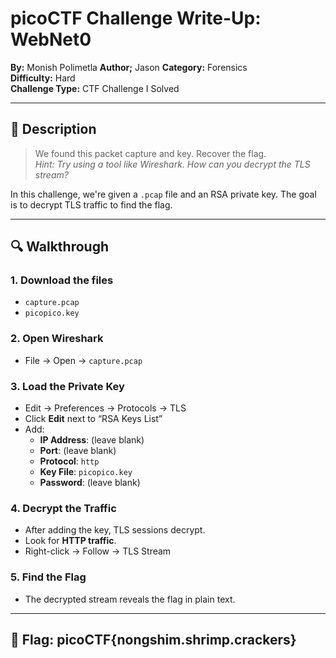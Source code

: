 # picoCTF Challenge Write-Up: WebNet0
**By:** Monish Polimetla 
**Author;** Jason
**Category:** Forensics  
**Difficulty:** Hard  
**Challenge Type:** CTF Challenge I Solved  

---

## 📝 Description

> We found this packet capture and key. Recover the flag.  
> *Hint: Try using a tool like Wireshark. How can you decrypt the TLS stream?*

In this challenge, we're given a `.pcap` file and an RSA private key. The goal is to decrypt TLS traffic to find the flag.

---

## 🔍 Walkthrough

### 1. Download the files
- `capture.pcap`
- `picopico.key`

### 2. Open Wireshark
- File → Open → `capture.pcap`

### 3. Load the Private Key
- Edit → Preferences → Protocols → TLS
- Click **Edit** next to “RSA Keys List”
- Add:
  - **IP Address**: (leave blank)
  - **Port**: (leave blank)
  - **Protocol**: `http`
  - **Key File**: `picopico.key`
  - **Password**: (leave blank)

### 4. Decrypt the Traffic
- After adding the key, TLS sessions decrypt.
- Look for **HTTP traffic**.
- Right-click → Follow → TLS Stream

### 5. Find the Flag
- The decrypted stream reveals the flag in plain text.

---

## 🏁 Flag: picoCTF{nongshim.shrimp.crackers}

